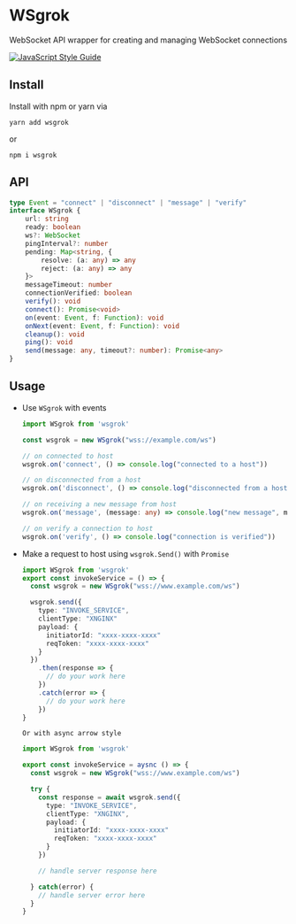 # WSgrok

WebSocket API wrapper for creating and managing WebSocket connections

[![JavaScript Style Guide](https://img.shields.io/badge/code_style-standard-brightgreen.svg)](https://standardjs.com)
<a aria-label="Package size" href="https://bundlephobia.com/result?p=wsgrok">
  <img alt="" src="https://badgen.net/bundlephobia/minzip/wsgrok">
</a>


## Install

Install with npm or yarn via

```
yarn add wsgrok
```

or

```
npm i wsgrok
```

## API

```ts
type Event = "connect" | "disconnect" | "message" | "verify"
interface WSgrok {
    url: string
    ready: boolean
    ws?: WebSocket
    pingInterval?: number
    pending: Map<string, {
        resolve: (a: any) => any
        reject: (a: any) => any
    }>
    messageTimeout: number
    connectionVerified: boolean
    verify(): void
    connect(): Promise<void>
    on(event: Event, f: Function): void
    onNext(event: Event, f: Function): void
    cleanup(): void
    ping(): void
    send(message: any, timeout?: number): Promise<any>
}
```

## Usage

- Use `WSgrok` with events

  ```ts
  import WSgrok from 'wsgrok'

  const wsgrok = new WSgrok("wss://example.com/ws")

  // on connected to host
  wsgrok.on('connect', () => console.log("connected to a host"))

  // on disconnected from a host
  wsgrok.on('disconnect', () => console.log("disconnected from a host"))

  // on receiving a new message from host
  wsgrok.on('message', (message: any) => console.log("new message", message))

  // on verify a connection to host
  wsgrok.on('verify', () => console.log("connection is verified"))
  ```

- Make a request to host using `wsgrok.Send()` with `Promise`

  ```ts
  import WSgrok from 'wsgrok'
  export const invokeService = () => {
    const wsgrok = new WSgrok("wss://www.example.com/ws")

    wsgrok.send({
      type: "INVOKE_SERVICE",
      clientType: "XNGINX"
      payload: {
        initiatorId: "xxxx-xxxx-xxxx"
        reqToken: "xxxx-xxxx-xxxx"
      }
    })
      .then(response => {
        // do your work here
      })
      .catch(error => {
        // do your work here
      })
  }
  ```

  `Or with async arrow style`

  ```ts
  import WSgrok from 'wsgrok'

  export const invokeService = aysnc () => {
    const wsgrok = new WSgrok("wss://www.example.com/ws")

    try {
      const response = await wsgrok.send({
        type: "INVOKE_SERVICE",
        clientType: "XNGINX",
        payload: {
          initiatorId: "xxxx-xxxx-xxxx"
          reqToken: "xxxx-xxxx-xxxx"
        }
      })
  
      // handle server response here

    } catch(error) {
      // handle server error here
    }
  }
  ```
